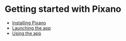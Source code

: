 # Getting started with Pixano

- [Installing Pixano](installing_pixano.md)
- [Launching the app](launching_the_app.md)
- [Using the app](using_the_app.md)
